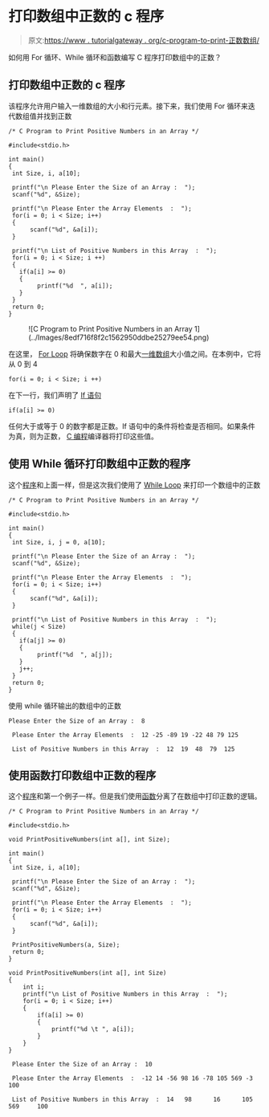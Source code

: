 # 打印数组中正数的 c 程序

> 原文:[https://www . tutorialgateway . org/c-program-to-print-正数数组/](https://www.tutorialgateway.org/c-program-to-print-positive-numbers-in-an-array/)

如何用 For 循环、While 循环和函数编写 C 程序打印数组中的正数？

## 打印数组中正数的 c 程序

该程序允许用户输入一维数组的大小和行元素。接下来，我们使用 For 循环来迭代数组值并找到正数

```
/* C Program to Print Positive Numbers in an Array */

#include<stdio.h>

int main()
{
 int Size, i, a[10];

 printf("\n Please Enter the Size of an Array :  ");
 scanf("%d", &Size);

 printf("\n Please Enter the Array Elements  :  ");
 for(i = 0; i < Size; i++)
 {
      scanf("%d", &a[i]);
 }

 printf("\n List of Positive Numbers in this Array  :  "); 
 for(i = 0; i < Size; i ++)
 {
   if(a[i] >= 0)
   {
	   	printf("%d  ", a[i]);
   }
 }
 return 0;
}
```

<figure class="wp-block-image">![C Program to Print Positive Numbers in an Array 1](../Images/8edf716f8f2c1562950ddbe25279ee54.png)</figure>

在这里， [For Loop](https://www.tutorialgateway.org/for-loop-in-c-programming/) 将确保数字在 0 和最大[一维数组](https://www.tutorialgateway.org/array-in-c/)大小值之间。在本例中，它将从 0 到 4

```
for(i = 0; i < Size; i ++)
```

在下一行，我们声明了 [If 语句](https://www.tutorialgateway.org/if-statement-in-c/ "If Statement in C")

```
if(a[i] >= 0)
```

任何大于或等于 0 的数字都是正数。If 语句中的条件将检查是否相同。如果条件为真，则为正数， [C 编程](https://www.tutorialgateway.org/c-programming/)编译器将打印这些值。

## 使用 While 循环打印数组中正数的程序

这个[程序](https://www.tutorialgateway.org/c-programming-examples/)和上面一样，但是这次我们使用了 [While Loop](https://www.tutorialgateway.org/while-loop-in-c/) 来打印一个数组中的正数

```
/* C Program to Print Positive Numbers in an Array */

#include<stdio.h>

int main()
{
 int Size, i, j = 0, a[10];

 printf("\n Please Enter the Size of an Array :  ");
 scanf("%d", &Size);

 printf("\n Please Enter the Array Elements  :  ");
 for(i = 0; i < Size; i++)
 {
      scanf("%d", &a[i]);
 }

 printf("\n List of Positive Numbers in this Array  :  "); 
 while(j < Size)
 {
   if(a[j] >= 0)
   {
	   	printf("%d  ", a[j]);
   }
   j++;
 }
 return 0;
}
```

使用 while 循环输出的数组中的正数

```
Please Enter the Size of an Array :  8

 Please Enter the Array Elements  :  12 -25 -89 19 -22 48 79 125

 List of Positive Numbers in this Array  :  12  19  48  79  125
```

## 使用函数打印数组中正数的程序

这个[程序](https://www.tutorialgateway.org/c-programming-examples/)和第一个例子一样。但是我们使用[函数](https://www.tutorialgateway.org/functions-in-c/)分离了在数组中打印正数的逻辑。

```
/* C Program to Print Positive Numbers in an Array */

#include<stdio.h>

void PrintPositiveNumbers(int a[], int Size);

int main()
{
 int Size, i, a[10];

 printf("\n Please Enter the Size of an Array :  ");
 scanf("%d", &Size);

 printf("\n Please Enter the Array Elements  :  ");
 for(i = 0; i < Size; i++)
 {
      scanf("%d", &a[i]);
 }

 PrintPositiveNumbers(a, Size);
 return 0;
}

void PrintPositiveNumbers(int a[], int Size)
{
	int i;
	printf("\n List of Positive Numbers in this Array  :  "); 		
 	for(i = 0; i < Size; i++)
  	{
  		if(a[i] >= 0)
  		{
  			printf("%d \t ", a[i]);
		}
    }
}
```

```
 Please Enter the Size of an Array :  10

 Please Enter the Array Elements  :  -12 14 -56 98 16 -78 105 569 -3 100

 List of Positive Numbers in this Array  :  14 	 98 	 16 	 105 	 569 	 100 
```